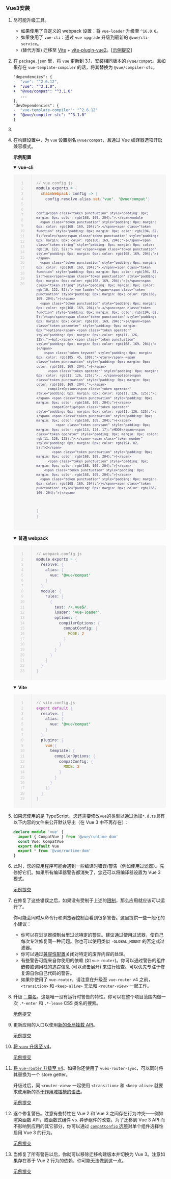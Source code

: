 ### Vue3安装

1. 尽可能升级工具。

   - 如果使用了自定义的 webpack 设置：将 `vue-loader` 升级至 `^16.0.0`。
   - 如果使用了 `vue-cli`：通过 `vue upgrade` 升级到最新的 `@vue/cli-service`。
   - (替代方案) 迁移至 [Vite](https://cn.vitejs.dev/) + [vite-plugin-vue2](https://github.com/underfin/vite-plugin-vue2)。[[示例提交](https://github.com/vuejs/vue-hackernews-2.0/commit/565b948919eb58f22a32afca7e321b490cb3b074)]

2. 在 `package.json` 里，将 `vue` 更新到 3.1，安装相同版本的 `@vue/compat`。且如果存在 `vue-template-compiler` 的话，将其替换为 `@vue/compiler-sfc`。

   ```diff
   "dependencies": {
   -  "vue": "^2.6.12",
   +  "vue": "^3.1.0",
   +  "@vue/compat": "^3.1.0"
      ...
   },
   "devDependencies": {
   -  "vue-template-compiler": "^2.6.12"
   +  "@vue/compiler-sfc": "^3.1.0"
   }
   ```

3.

1. 在构建设置中，为 `vue` 设置别名 `@vue/compat`，且通过 Vue 编译器选项开启兼容模式。

   **示例配置**

   <details open=""><summary><b>vue-cli</b></summary><div class="language-js line-numbers-mode" style="position: relative; background-color: rgb(246, 246, 246); border-radius: 6px;"><pre class="language-js" style="line-height: 1.4; padding: 1.25rem 1.5rem 1.25rem 4.5rem; margin: 0.85rem 0px; background: transparent; border-radius: 6px; overflow: auto; position: relative; z-index: 1; vertical-align: middle;"><code style="font-family: source-code-pro, Menlo, Monaco, Consolas, &quot;Courier New&quot;, monospace; color: rgb(58, 56, 93); padding: 0px; margin: 0px; font-size: 0.85em; background-color: transparent; border-radius: 0px;"><span class="token comment" style="padding: 0px; margin: 0px; color: rgb(132, 132, 134);">// vue.config.js</span>
   module<span class="token punctuation" style="padding: 0px; margin: 0px; color: rgb(168, 169, 204);">.</span>exports <span class="token operator" style="padding: 0px; margin: 0px; color: rgb(11, 126, 125);">=</span> <span class="token punctuation" style="padding: 0px; margin: 0px; color: rgb(168, 169, 204);">{</span>
     <span class="token function-variable function" style="padding: 0px; margin: 0px; color: rgb(194, 82, 5);">chainWebpack</span><span class="token operator" style="padding: 0px; margin: 0px; color: rgb(11, 126, 125);">:</span> <span class="token parameter" style="padding: 0px; margin: 0px;">config</span> <span class="token operator" style="padding: 0px; margin: 0px; color: rgb(11, 126, 125);">=&gt;</span> <span class="token punctuation" style="padding: 0px; margin: 0px; color: rgb(168, 169, 204);">{</span>
       config<span class="token punctuation" style="padding: 0px; margin: 0px; color: rgb(168, 169, 204);">.</span>resolve<span class="token punctuation" style="padding: 0px; margin: 0px; color: rgb(168, 169, 204);">.</span>alias<span class="token punctuation" style="padding: 0px; margin: 0px; color: rgb(168, 169, 204);">.</span><span class="token function" style="padding: 0px; margin: 0px; color: rgb(194, 82, 5);">set</span><span class="token punctuation" style="padding: 0px; margin: 0px; color: rgb(168, 169, 204);">(</span><span class="token string" style="padding: 0px; margin: 0px; color: rgb(10, 122, 52);">'vue'</span><span class="token punctuation" style="padding: 0px; margin: 0px; color: rgb(168, 169, 204);">,</span> <span class="token string" style="padding: 0px; margin: 0px; color: rgb(10, 122, 52);">'@vue/compat'</span><span class="token punctuation" style="padding: 0px; margin: 0px; color: rgb(168, 169, 204);">)</span>
   
       config<span class="token punctuation" style="padding: 0px; margin: 0px; color: rgb(168, 169, 204);">.</span>module
         <span class="token punctuation" style="padding: 0px; margin: 0px; color: rgb(168, 169, 204);">.</span><span class="token function" style="padding: 0px; margin: 0px; color: rgb(194, 82, 5);">rule</span><span class="token punctuation" style="padding: 0px; margin: 0px; color: rgb(168, 169, 204);">(</span><span class="token string" style="padding: 0px; margin: 0px; color: rgb(10, 122, 52);">'vue'</span><span class="token punctuation" style="padding: 0px; margin: 0px; color: rgb(168, 169, 204);">)</span>
         <span class="token punctuation" style="padding: 0px; margin: 0px; color: rgb(168, 169, 204);">.</span><span class="token function" style="padding: 0px; margin: 0px; color: rgb(194, 82, 5);">use</span><span class="token punctuation" style="padding: 0px; margin: 0px; color: rgb(168, 169, 204);">(</span><span class="token string" style="padding: 0px; margin: 0px; color: rgb(10, 122, 52);">'vue-loader'</span><span class="token punctuation" style="padding: 0px; margin: 0px; color: rgb(168, 169, 204);">)</span>
         <span class="token punctuation" style="padding: 0px; margin: 0px; color: rgb(168, 169, 204);">.</span><span class="token function" style="padding: 0px; margin: 0px; color: rgb(194, 82, 5);">tap</span><span class="token punctuation" style="padding: 0px; margin: 0px; color: rgb(168, 169, 204);">(</span><span class="token parameter" style="padding: 0px; margin: 0px;">options</span> <span class="token operator" style="padding: 0px; margin: 0px; color: rgb(11, 126, 125);">=&gt;</span> <span class="token punctuation" style="padding: 0px; margin: 0px; color: rgb(168, 169, 204);">{</span>
           <span class="token keyword" style="padding: 0px; margin: 0px; color: rgb(185, 45, 188);">return</span> <span class="token punctuation" style="padding: 0px; margin: 0px; color: rgb(168, 169, 204);">{</span>
             <span class="token operator" style="padding: 0px; margin: 0px; color: rgb(11, 126, 125);">...</span>options<span class="token punctuation" style="padding: 0px; margin: 0px; color: rgb(168, 169, 204);">,</span>
             compilerOptions<span class="token operator" style="padding: 0px; margin: 0px; color: rgb(11, 126, 125);">:</span> <span class="token punctuation" style="padding: 0px; margin: 0px; color: rgb(168, 169, 204);">{</span>
               compatConfig<span class="token operator" style="padding: 0px; margin: 0px; color: rgb(11, 126, 125);">:</span> <span class="token punctuation" style="padding: 0px; margin: 0px; color: rgb(168, 169, 204);">{</span>
                 <span class="token constant" style="padding: 0px; margin: 0px; color: rgb(113, 124, 17);">MODE</span><span class="token operator" style="padding: 0px; margin: 0px; color: rgb(11, 126, 125);">:</span> <span class="token number" style="padding: 0px; margin: 0px; color: rgb(194, 82, 5);">2</span>
               <span class="token punctuation" style="padding: 0px; margin: 0px; color: rgb(168, 169, 204);">}</span>
             <span class="token punctuation" style="padding: 0px; margin: 0px; color: rgb(168, 169, 204);">}</span>
           <span class="token punctuation" style="padding: 0px; margin: 0px; color: rgb(168, 169, 204);">}</span>
         <span class="token punctuation" style="padding: 0px; margin: 0px; color: rgb(168, 169, 204);">}</span><span class="token punctuation" style="padding: 0px; margin: 0px; color: rgb(168, 169, 204);">)</span>
     <span class="token punctuation" style="padding: 0px; margin: 0px; color: rgb(168, 169, 204);">}</span>
   <span class="token punctuation" style="padding: 0px; margin: 0px; color: rgb(168, 169, 204);">}</span>
   </code></pre><div class="line-numbers-wrapper" style="position: absolute; top: 0px; width: 3.5rem; text-align: center; color: rgb(196, 196, 198); padding: 1.25rem 0px; line-height: 1.4; background-color: rgb(246, 246, 246); border-right: 1px solid rgb(231, 230, 230);"><span class="line-number" style="padding: 0px; margin: 0px; font-family: source-code-pro, Menlo, Monaco, Consolas, &quot;Courier New&quot;, monospace; position: relative; z-index: 4; user-select: none; font-size: 0.85em;">1</span><br style="user-select: none;"><span class="line-number" style="padding: 0px; margin: 0px; font-family: source-code-pro, Menlo, Monaco, Consolas, &quot;Courier New&quot;, monospace; position: relative; z-index: 4; user-select: none; font-size: 0.85em;">2</span><br style="user-select: none;"><span class="line-number" style="padding: 0px; margin: 0px; font-family: source-code-pro, Menlo, Monaco, Consolas, &quot;Courier New&quot;, monospace; position: relative; z-index: 4; user-select: none; font-size: 0.85em;">3</span><br style="user-select: none;"><span class="line-number" style="padding: 0px; margin: 0px; font-family: source-code-pro, Menlo, Monaco, Consolas, &quot;Courier New&quot;, monospace; position: relative; z-index: 4; user-select: none; font-size: 0.85em;">4</span><br style="user-select: none;"><span class="line-number" style="padding: 0px; margin: 0px; font-family: source-code-pro, Menlo, Monaco, Consolas, &quot;Courier New&quot;, monospace; position: relative; z-index: 4; user-select: none; font-size: 0.85em;">5</span><br style="user-select: none;"><span class="line-number" style="padding: 0px; margin: 0px; font-family: source-code-pro, Menlo, Monaco, Consolas, &quot;Courier New&quot;, monospace; position: relative; z-index: 4; user-select: none; font-size: 0.85em;">6</span><br style="user-select: none;"><span class="line-number" style="padding: 0px; margin: 0px; font-family: source-code-pro, Menlo, Monaco, Consolas, &quot;Courier New&quot;, monospace; position: relative; z-index: 4; user-select: none; font-size: 0.85em;">7</span><br style="user-select: none;"><span class="line-number" style="padding: 0px; margin: 0px; font-family: source-code-pro, Menlo, Monaco, Consolas, &quot;Courier New&quot;, monospace; position: relative; z-index: 4; user-select: none; font-size: 0.85em;">8</span><br style="user-select: none;"><span class="line-number" style="padding: 0px; margin: 0px; font-family: source-code-pro, Menlo, Monaco, Consolas, &quot;Courier New&quot;, monospace; position: relative; z-index: 4; user-select: none; font-size: 0.85em;">9</span><br style="user-select: none;"><span class="line-number" style="padding: 0px; margin: 0px; font-family: source-code-pro, Menlo, Monaco, Consolas, &quot;Courier New&quot;, monospace; position: relative; z-index: 4; user-select: none; font-size: 0.85em;">10</span><br style="user-select: none;"><span class="line-number" style="padding: 0px; margin: 0px; font-family: source-code-pro, Menlo, Monaco, Consolas, &quot;Courier New&quot;, monospace; position: relative; z-index: 4; user-select: none; font-size: 0.85em;">11</span><br style="user-select: none;"><span class="line-number" style="padding: 0px; margin: 0px; font-family: source-code-pro, Menlo, Monaco, Consolas, &quot;Courier New&quot;, monospace; position: relative; z-index: 4; user-select: none; font-size: 0.85em;">12</span><br style="user-select: none;"><span class="line-number" style="padding: 0px; margin: 0px; font-family: source-code-pro, Menlo, Monaco, Consolas, &quot;Courier New&quot;, monospace; position: relative; z-index: 4; user-select: none; font-size: 0.85em;">13</span><br style="user-select: none;"><span class="line-number" style="padding: 0px; margin: 0px; font-family: source-code-pro, Menlo, Monaco, Consolas, &quot;Courier New&quot;, monospace; position: relative; z-index: 4; user-select: none; font-size: 0.85em;">14</span><br style="user-select: none;"><span class="line-number" style="padding: 0px; margin: 0px; font-family: source-code-pro, Menlo, Monaco, Consolas, &quot;Courier New&quot;, monospace; position: relative; z-index: 4; user-select: none; font-size: 0.85em;">15</span><br style="user-select: none;"><span class="line-number" style="padding: 0px; margin: 0px; font-family: source-code-pro, Menlo, Monaco, Consolas, &quot;Courier New&quot;, monospace; position: relative; z-index: 4; user-select: none; font-size: 0.85em;">16</span><br style="user-select: none;"><span class="line-number" style="padding: 0px; margin: 0px; font-family: source-code-pro, Menlo, Monaco, Consolas, &quot;Courier New&quot;, monospace; position: relative; z-index: 4; user-select: none; font-size: 0.85em;">17</span><br style="user-select: none;"><span class="line-number" style="padding: 0px; margin: 0px; font-family: source-code-pro, Menlo, Monaco, Consolas, &quot;Courier New&quot;, monospace; position: relative; z-index: 4; user-select: none; font-size: 0.85em;">18</span><br style="user-select: none;"><span class="line-number" style="padding: 0px; margin: 0px; font-family: source-code-pro, Menlo, Monaco, Consolas, &quot;Courier New&quot;, monospace; position: relative; z-index: 4; user-select: none; font-size: 0.85em;">19</span><br style="user-select: none;"><span class="line-number" style="padding: 0px; margin: 0px; font-family: source-code-pro, Menlo, Monaco, Consolas, &quot;Courier New&quot;, monospace; position: relative; z-index: 4; user-select: none; font-size: 0.85em;">20</span><br style="user-select: none;"></div></div></details>

   <details open=""><summary><b>普通 webpack</b></summary><div class="language-js line-numbers-mode" style="position: relative; background-color: rgb(246, 246, 246); border-radius: 6px;"><pre class="language-js" style="line-height: 1.4; padding: 1.25rem 1.5rem 1.25rem 4.5rem; margin: 0.85rem 0px; background: transparent; border-radius: 6px; overflow: auto; position: relative; z-index: 1; vertical-align: middle;"><code style="font-family: source-code-pro, Menlo, Monaco, Consolas, &quot;Courier New&quot;, monospace; color: rgb(58, 56, 93); padding: 0px; margin: 0px; font-size: 0.85em; background-color: transparent; border-radius: 0px;"><span class="token comment" style="padding: 0px; margin: 0px; color: rgb(132, 132, 134);">// webpack.config.js</span>
   module<span class="token punctuation" style="padding: 0px; margin: 0px; color: rgb(168, 169, 204);">.</span>exports <span class="token operator" style="padding: 0px; margin: 0px; color: rgb(11, 126, 125);">=</span> <span class="token punctuation" style="padding: 0px; margin: 0px; color: rgb(168, 169, 204);">{</span>
     resolve<span class="token operator" style="padding: 0px; margin: 0px; color: rgb(11, 126, 125);">:</span> <span class="token punctuation" style="padding: 0px; margin: 0px; color: rgb(168, 169, 204);">{</span>
       alias<span class="token operator" style="padding: 0px; margin: 0px; color: rgb(11, 126, 125);">:</span> <span class="token punctuation" style="padding: 0px; margin: 0px; color: rgb(168, 169, 204);">{</span>
         vue<span class="token operator" style="padding: 0px; margin: 0px; color: rgb(11, 126, 125);">:</span> <span class="token string" style="padding: 0px; margin: 0px; color: rgb(10, 122, 52);">'@vue/compat'</span>
       <span class="token punctuation" style="padding: 0px; margin: 0px; color: rgb(168, 169, 204);">}</span>
     <span class="token punctuation" style="padding: 0px; margin: 0px; color: rgb(168, 169, 204);">}</span><span class="token punctuation" style="padding: 0px; margin: 0px; color: rgb(168, 169, 204);">,</span>
     module<span class="token operator" style="padding: 0px; margin: 0px; color: rgb(11, 126, 125);">:</span> <span class="token punctuation" style="padding: 0px; margin: 0px; color: rgb(168, 169, 204);">{</span>
       rules<span class="token operator" style="padding: 0px; margin: 0px; color: rgb(11, 126, 125);">:</span> <span class="token punctuation" style="padding: 0px; margin: 0px; color: rgb(168, 169, 204);">[</span>
         <span class="token punctuation" style="padding: 0px; margin: 0px; color: rgb(168, 169, 204);">{</span>
           test<span class="token operator" style="padding: 0px; margin: 0px; color: rgb(11, 126, 125);">:</span> <span class="token regex" style="padding: 0px; margin: 0px; color: rgb(10, 122, 52);"><span class="token regex-delimiter" style="padding: 0px; margin: 0px;">/</span><span class="token regex-source language-regex" style="padding: 0px; margin: 0px;">\.vue$</span><span class="token regex-delimiter" style="padding: 0px; margin: 0px;">/</span></span><span class="token punctuation" style="padding: 0px; margin: 0px; color: rgb(168, 169, 204);">,</span>
           loader<span class="token operator" style="padding: 0px; margin: 0px; color: rgb(11, 126, 125);">:</span> <span class="token string" style="padding: 0px; margin: 0px; color: rgb(10, 122, 52);">'vue-loader'</span><span class="token punctuation" style="padding: 0px; margin: 0px; color: rgb(168, 169, 204);">,</span>
           options<span class="token operator" style="padding: 0px; margin: 0px; color: rgb(11, 126, 125);">:</span> <span class="token punctuation" style="padding: 0px; margin: 0px; color: rgb(168, 169, 204);">{</span>
             compilerOptions<span class="token operator" style="padding: 0px; margin: 0px; color: rgb(11, 126, 125);">:</span> <span class="token punctuation" style="padding: 0px; margin: 0px; color: rgb(168, 169, 204);">{</span>
               compatConfig<span class="token operator" style="padding: 0px; margin: 0px; color: rgb(11, 126, 125);">:</span> <span class="token punctuation" style="padding: 0px; margin: 0px; color: rgb(168, 169, 204);">{</span>
                 <span class="token constant" style="padding: 0px; margin: 0px; color: rgb(113, 124, 17);">MODE</span><span class="token operator" style="padding: 0px; margin: 0px; color: rgb(11, 126, 125);">:</span> <span class="token number" style="padding: 0px; margin: 0px; color: rgb(194, 82, 5);">2</span>
               <span class="token punctuation" style="padding: 0px; margin: 0px; color: rgb(168, 169, 204);">}</span>
             <span class="token punctuation" style="padding: 0px; margin: 0px; color: rgb(168, 169, 204);">}</span>
           <span class="token punctuation" style="padding: 0px; margin: 0px; color: rgb(168, 169, 204);">}</span>
         <span class="token punctuation" style="padding: 0px; margin: 0px; color: rgb(168, 169, 204);">}</span>
       <span class="token punctuation" style="padding: 0px; margin: 0px; color: rgb(168, 169, 204);">]</span>
     <span class="token punctuation" style="padding: 0px; margin: 0px; color: rgb(168, 169, 204);">}</span>
   <span class="token punctuation" style="padding: 0px; margin: 0px; color: rgb(168, 169, 204);">}</span>
   </code></pre><div class="line-numbers-wrapper" style="position: absolute; top: 0px; width: 3.5rem; text-align: center; color: rgb(196, 196, 198); padding: 1.25rem 0px; line-height: 1.4; background-color: rgb(246, 246, 246); border-right: 1px solid rgb(231, 230, 230);"><span class="line-number" style="padding: 0px; margin: 0px; font-family: source-code-pro, Menlo, Monaco, Consolas, &quot;Courier New&quot;, monospace; position: relative; z-index: 4; user-select: none; font-size: 0.85em;">1</span><br style="user-select: none;"><span class="line-number" style="padding: 0px; margin: 0px; font-family: source-code-pro, Menlo, Monaco, Consolas, &quot;Courier New&quot;, monospace; position: relative; z-index: 4; user-select: none; font-size: 0.85em;">2</span><br style="user-select: none;"><span class="line-number" style="padding: 0px; margin: 0px; font-family: source-code-pro, Menlo, Monaco, Consolas, &quot;Courier New&quot;, monospace; position: relative; z-index: 4; user-select: none; font-size: 0.85em;">3</span><br style="user-select: none;"><span class="line-number" style="padding: 0px; margin: 0px; font-family: source-code-pro, Menlo, Monaco, Consolas, &quot;Courier New&quot;, monospace; position: relative; z-index: 4; user-select: none; font-size: 0.85em;">4</span><br style="user-select: none;"><span class="line-number" style="padding: 0px; margin: 0px; font-family: source-code-pro, Menlo, Monaco, Consolas, &quot;Courier New&quot;, monospace; position: relative; z-index: 4; user-select: none; font-size: 0.85em;">5</span><br style="user-select: none;"><span class="line-number" style="padding: 0px; margin: 0px; font-family: source-code-pro, Menlo, Monaco, Consolas, &quot;Courier New&quot;, monospace; position: relative; z-index: 4; user-select: none; font-size: 0.85em;">6</span><br style="user-select: none;"><span class="line-number" style="padding: 0px; margin: 0px; font-family: source-code-pro, Menlo, Monaco, Consolas, &quot;Courier New&quot;, monospace; position: relative; z-index: 4; user-select: none; font-size: 0.85em;">7</span><br style="user-select: none;"><span class="line-number" style="padding: 0px; margin: 0px; font-family: source-code-pro, Menlo, Monaco, Consolas, &quot;Courier New&quot;, monospace; position: relative; z-index: 4; user-select: none; font-size: 0.85em;">8</span><br style="user-select: none;"><span class="line-number" style="padding: 0px; margin: 0px; font-family: source-code-pro, Menlo, Monaco, Consolas, &quot;Courier New&quot;, monospace; position: relative; z-index: 4; user-select: none; font-size: 0.85em;">9</span><br style="user-select: none;"><span class="line-number" style="padding: 0px; margin: 0px; font-family: source-code-pro, Menlo, Monaco, Consolas, &quot;Courier New&quot;, monospace; position: relative; z-index: 4; user-select: none; font-size: 0.85em;">10</span><br style="user-select: none;"><span class="line-number" style="padding: 0px; margin: 0px; font-family: source-code-pro, Menlo, Monaco, Consolas, &quot;Courier New&quot;, monospace; position: relative; z-index: 4; user-select: none; font-size: 0.85em;">11</span><br style="user-select: none;"><span class="line-number" style="padding: 0px; margin: 0px; font-family: source-code-pro, Menlo, Monaco, Consolas, &quot;Courier New&quot;, monospace; position: relative; z-index: 4; user-select: none; font-size: 0.85em;">12</span><br style="user-select: none;"><span class="line-number" style="padding: 0px; margin: 0px; font-family: source-code-pro, Menlo, Monaco, Consolas, &quot;Courier New&quot;, monospace; position: relative; z-index: 4; user-select: none; font-size: 0.85em;">13</span><br style="user-select: none;"><span class="line-number" style="padding: 0px; margin: 0px; font-family: source-code-pro, Menlo, Monaco, Consolas, &quot;Courier New&quot;, monospace; position: relative; z-index: 4; user-select: none; font-size: 0.85em;">14</span><br style="user-select: none;"><span class="line-number" style="padding: 0px; margin: 0px; font-family: source-code-pro, Menlo, Monaco, Consolas, &quot;Courier New&quot;, monospace; position: relative; z-index: 4; user-select: none; font-size: 0.85em;">15</span><br style="user-select: none;"><span class="line-number" style="padding: 0px; margin: 0px; font-family: source-code-pro, Menlo, Monaco, Consolas, &quot;Courier New&quot;, monospace; position: relative; z-index: 4; user-select: none; font-size: 0.85em;">16</span><br style="user-select: none;"><span class="line-number" style="padding: 0px; margin: 0px; font-family: source-code-pro, Menlo, Monaco, Consolas, &quot;Courier New&quot;, monospace; position: relative; z-index: 4; user-select: none; font-size: 0.85em;">17</span><br style="user-select: none;"><span class="line-number" style="padding: 0px; margin: 0px; font-family: source-code-pro, Menlo, Monaco, Consolas, &quot;Courier New&quot;, monospace; position: relative; z-index: 4; user-select: none; font-size: 0.85em;">18</span><br style="user-select: none;"><span class="line-number" style="padding: 0px; margin: 0px; font-family: source-code-pro, Menlo, Monaco, Consolas, &quot;Courier New&quot;, monospace; position: relative; z-index: 4; user-select: none; font-size: 0.85em;">19</span><br style="user-select: none;"><span class="line-number" style="padding: 0px; margin: 0px; font-family: source-code-pro, Menlo, Monaco, Consolas, &quot;Courier New&quot;, monospace; position: relative; z-index: 4; user-select: none; font-size: 0.85em;">20</span><br style="user-select: none;"><span class="line-number" style="padding: 0px; margin: 0px; font-family: source-code-pro, Menlo, Monaco, Consolas, &quot;Courier New&quot;, monospace; position: relative; z-index: 4; user-select: none; font-size: 0.85em;">21</span><br style="user-select: none;"><span class="line-number" style="padding: 0px; margin: 0px; font-family: source-code-pro, Menlo, Monaco, Consolas, &quot;Courier New&quot;, monospace; position: relative; z-index: 4; user-select: none; font-size: 0.85em;">22</span><br style="user-select: none;"><span class="line-number" style="padding: 0px; margin: 0px; font-family: source-code-pro, Menlo, Monaco, Consolas, &quot;Courier New&quot;, monospace; position: relative; z-index: 4; user-select: none; font-size: 0.85em;">23</span><br style="user-select: none;"></div></div></details>

   <details open=""><summary><b>Vite</b></summary><div class="language-js line-numbers-mode" style="position: relative; background-color: rgb(246, 246, 246); border-radius: 6px;"><pre class="language-js" style="line-height: 1.4; padding: 1.25rem 1.5rem 1.25rem 4.5rem; margin: 0.85rem 0px; background: transparent; border-radius: 6px; overflow: auto; position: relative; z-index: 1; vertical-align: middle;"><code style="font-family: source-code-pro, Menlo, Monaco, Consolas, &quot;Courier New&quot;, monospace; color: rgb(58, 56, 93); padding: 0px; margin: 0px; font-size: 0.85em; background-color: transparent; border-radius: 0px;"><span class="token comment" style="padding: 0px; margin: 0px; color: rgb(132, 132, 134);">// vite.config.js</span>
   <span class="token keyword" style="padding: 0px; margin: 0px; color: rgb(185, 45, 188);">export</span> <span class="token keyword" style="padding: 0px; margin: 0px; color: rgb(185, 45, 188);">default</span> <span class="token punctuation" style="padding: 0px; margin: 0px; color: rgb(168, 169, 204);">{</span>
     resolve<span class="token operator" style="padding: 0px; margin: 0px; color: rgb(11, 126, 125);">:</span> <span class="token punctuation" style="padding: 0px; margin: 0px; color: rgb(168, 169, 204);">{</span>
       alias<span class="token operator" style="padding: 0px; margin: 0px; color: rgb(11, 126, 125);">:</span> <span class="token punctuation" style="padding: 0px; margin: 0px; color: rgb(168, 169, 204);">{</span>
         vue<span class="token operator" style="padding: 0px; margin: 0px; color: rgb(11, 126, 125);">:</span> <span class="token string" style="padding: 0px; margin: 0px; color: rgb(10, 122, 52);">'@vue/compat'</span>
       <span class="token punctuation" style="padding: 0px; margin: 0px; color: rgb(168, 169, 204);">}</span>
     <span class="token punctuation" style="padding: 0px; margin: 0px; color: rgb(168, 169, 204);">}</span><span class="token punctuation" style="padding: 0px; margin: 0px; color: rgb(168, 169, 204);">,</span>
     plugins<span class="token operator" style="padding: 0px; margin: 0px; color: rgb(11, 126, 125);">:</span> <span class="token punctuation" style="padding: 0px; margin: 0px; color: rgb(168, 169, 204);">[</span>
       <span class="token function" style="padding: 0px; margin: 0px; color: rgb(194, 82, 5);">vue</span><span class="token punctuation" style="padding: 0px; margin: 0px; color: rgb(168, 169, 204);">(</span><span class="token punctuation" style="padding: 0px; margin: 0px; color: rgb(168, 169, 204);">{</span>
         template<span class="token operator" style="padding: 0px; margin: 0px; color: rgb(11, 126, 125);">:</span> <span class="token punctuation" style="padding: 0px; margin: 0px; color: rgb(168, 169, 204);">{</span>
           compilerOptions<span class="token operator" style="padding: 0px; margin: 0px; color: rgb(11, 126, 125);">:</span> <span class="token punctuation" style="padding: 0px; margin: 0px; color: rgb(168, 169, 204);">{</span>
             compatConfig<span class="token operator" style="padding: 0px; margin: 0px; color: rgb(11, 126, 125);">:</span> <span class="token punctuation" style="padding: 0px; margin: 0px; color: rgb(168, 169, 204);">{</span>
               <span class="token constant" style="padding: 0px; margin: 0px; color: rgb(113, 124, 17);">MODE</span><span class="token operator" style="padding: 0px; margin: 0px; color: rgb(11, 126, 125);">:</span> <span class="token number" style="padding: 0px; margin: 0px; color: rgb(194, 82, 5);">2</span>
             <span class="token punctuation" style="padding: 0px; margin: 0px; color: rgb(168, 169, 204);">}</span>
           <span class="token punctuation" style="padding: 0px; margin: 0px; color: rgb(168, 169, 204);">}</span>
         <span class="token punctuation" style="padding: 0px; margin: 0px; color: rgb(168, 169, 204);">}</span>
       <span class="token punctuation" style="padding: 0px; margin: 0px; color: rgb(168, 169, 204);">}</span><span class="token punctuation" style="padding: 0px; margin: 0px; color: rgb(168, 169, 204);">)</span>
     <span class="token punctuation" style="padding: 0px; margin: 0px; color: rgb(168, 169, 204);">]</span>
   <span class="token punctuation" style="padding: 0px; margin: 0px; color: rgb(168, 169, 204);">}</span>
   </code></pre><div class="line-numbers-wrapper" style="position: absolute; top: 0px; width: 3.5rem; text-align: center; color: rgb(196, 196, 198); padding: 1.25rem 0px; line-height: 1.4; background-color: rgb(246, 246, 246); border-right: 1px solid rgb(231, 230, 230);"><span class="line-number" style="padding: 0px; margin: 0px; font-family: source-code-pro, Menlo, Monaco, Consolas, &quot;Courier New&quot;, monospace; position: relative; z-index: 4; user-select: none; font-size: 0.85em;">1</span><br style="user-select: none;"><span class="line-number" style="padding: 0px; margin: 0px; font-family: source-code-pro, Menlo, Monaco, Consolas, &quot;Courier New&quot;, monospace; position: relative; z-index: 4; user-select: none; font-size: 0.85em;">2</span><br style="user-select: none;"><span class="line-number" style="padding: 0px; margin: 0px; font-family: source-code-pro, Menlo, Monaco, Consolas, &quot;Courier New&quot;, monospace; position: relative; z-index: 4; user-select: none; font-size: 0.85em;">3</span><br style="user-select: none;"><span class="line-number" style="padding: 0px; margin: 0px; font-family: source-code-pro, Menlo, Monaco, Consolas, &quot;Courier New&quot;, monospace; position: relative; z-index: 4; user-select: none; font-size: 0.85em;">4</span><br style="user-select: none;"><span class="line-number" style="padding: 0px; margin: 0px; font-family: source-code-pro, Menlo, Monaco, Consolas, &quot;Courier New&quot;, monospace; position: relative; z-index: 4; user-select: none; font-size: 0.85em;">5</span><br style="user-select: none;"><span class="line-number" style="padding: 0px; margin: 0px; font-family: source-code-pro, Menlo, Monaco, Consolas, &quot;Courier New&quot;, monospace; position: relative; z-index: 4; user-select: none; font-size: 0.85em;">6</span><br style="user-select: none;"><span class="line-number" style="padding: 0px; margin: 0px; font-family: source-code-pro, Menlo, Monaco, Consolas, &quot;Courier New&quot;, monospace; position: relative; z-index: 4; user-select: none; font-size: 0.85em;">7</span><br style="user-select: none;"><span class="line-number" style="padding: 0px; margin: 0px; font-family: source-code-pro, Menlo, Monaco, Consolas, &quot;Courier New&quot;, monospace; position: relative; z-index: 4; user-select: none; font-size: 0.85em;">8</span><br style="user-select: none;"><span class="line-number" style="padding: 0px; margin: 0px; font-family: source-code-pro, Menlo, Monaco, Consolas, &quot;Courier New&quot;, monospace; position: relative; z-index: 4; user-select: none; font-size: 0.85em;">9</span><br style="user-select: none;"><span class="line-number" style="padding: 0px; margin: 0px; font-family: source-code-pro, Menlo, Monaco, Consolas, &quot;Courier New&quot;, monospace; position: relative; z-index: 4; user-select: none; font-size: 0.85em;">10</span><br style="user-select: none;"><span class="line-number" style="padding: 0px; margin: 0px; font-family: source-code-pro, Menlo, Monaco, Consolas, &quot;Courier New&quot;, monospace; position: relative; z-index: 4; user-select: none; font-size: 0.85em;">11</span><br style="user-select: none;"><span class="line-number" style="padding: 0px; margin: 0px; font-family: source-code-pro, Menlo, Monaco, Consolas, &quot;Courier New&quot;, monospace; position: relative; z-index: 4; user-select: none; font-size: 0.85em;">12</span><br style="user-select: none;"><span class="line-number" style="padding: 0px; margin: 0px; font-family: source-code-pro, Menlo, Monaco, Consolas, &quot;Courier New&quot;, monospace; position: relative; z-index: 4; user-select: none; font-size: 0.85em;">13</span><br style="user-select: none;"><span class="line-number" style="padding: 0px; margin: 0px; font-family: source-code-pro, Menlo, Monaco, Consolas, &quot;Courier New&quot;, monospace; position: relative; z-index: 4; user-select: none; font-size: 0.85em;">14</span><br style="user-select: none;"><span class="line-number" style="padding: 0px; margin: 0px; font-family: source-code-pro, Menlo, Monaco, Consolas, &quot;Courier New&quot;, monospace; position: relative; z-index: 4; user-select: none; font-size: 0.85em;">15</span><br style="user-select: none;"><span class="line-number" style="padding: 0px; margin: 0px; font-family: source-code-pro, Menlo, Monaco, Consolas, &quot;Courier New&quot;, monospace; position: relative; z-index: 4; user-select: none; font-size: 0.85em;">16</span><br style="user-select: none;"><span class="line-number" style="padding: 0px; margin: 0px; font-family: source-code-pro, Menlo, Monaco, Consolas, &quot;Courier New&quot;, monospace; position: relative; z-index: 4; user-select: none; font-size: 0.85em;">17</span><br style="user-select: none;"><span class="line-number" style="padding: 0px; margin: 0px; font-family: source-code-pro, Menlo, Monaco, Consolas, &quot;Courier New&quot;, monospace; position: relative; z-index: 4; user-select: none; font-size: 0.85em;">18</span><br style="user-select: none;"><span class="line-number" style="padding: 0px; margin: 0px; font-family: source-code-pro, Menlo, Monaco, Consolas, &quot;Courier New&quot;, monospace; position: relative; z-index: 4; user-select: none; font-size: 0.85em;">19</span><br style="user-select: none;"></div></div></details>

1. 如果您使用的是 TypeScript，您还需要修改`vue`的类型以通过添加`*.d.ts`具有以下内容的文件来公开默认导出（在 Vue 3 中不再存在）：

   ```ts
   declare module 'vue' {
     import { CompatVue } from '@vue/runtime-dom'
     const Vue: CompatVue
     export default Vue
     export * from '@vue/runtime-dom'
   }
   ```

   

2. 此时，您的应用程序可能会遇到一些编译时错误/警告（例如使用过滤器）。先修好它们。如果所有编译器警告都消失了，您还可以将编译器设置为 Vue 3 模式。

   [示例提交](https://github.com/vuejs/vue-hackernews-2.0/commit/b05d9555f6e115dea7016d7e5a1a80e8f825be52)

3. 在修复了这些错误之后，如果没有受制于上述的[限制](https://v3.cn.vuejs.org/guide/migration/migration-build.html#已知的限制)，那么应用就应该可以运行了。

   你可能会同时从命令行和浏览器控制台看到很多警告。这里提供一些一般化的小建议：

   - 你可以在浏览器控制台里过滤特定的警告。建议通过使用过滤器，使自己每次专注修复同一种问题。你也可以使用类似 `-GLOBAL_MOUNT` 的否定式过滤器。
   - 你可以通过[兼容性配置](https://v3.cn.vuejs.org/guide/migration/migration-build.html#兼容性配置)关闭对特定的废弃内容的处理。
   - 有些警告可能来自你使用的依赖 (如 `vue-router`)。你可以通过警告的组件嵌套或调用栈的追踪信息 (可以点击展开) 来进行检查。可以优先专注于修复源自你自己代码的警告。
   - 如果你使用了 `vue-router`，请注意在升级至 `vue-router` v4 之前，`<transition>` 和 `<keep-alive>` 无法和 `<router-view>` 一起工作。

4. 升级 [`` 类名](https://v3.cn.vuejs.org/guide/migration/transition.html)。这是唯一没有运行时警告的特性。你可以在整个项目范围内做一次 `.*-enter` 和 `.*-leave` CSS 类名的搜索。

   [示例提交](https://github.com/vuejs/vue-hackernews-2.0/commit/d300103ba622ae26ac26a82cd688e0f70b6c1d8f)

5. 更新应用的入口以使用[新的全局挂载 API](https://v3.cn.vuejs.org/guide/migration/global-api.html#一个新的全局-api-createapp)。

   [示例提交](https://github.com/vuejs/vue-hackernews-2.0/commit/a6e0c9ac7b1f4131908a4b1e43641f608593f714)

6. [将 `vuex` 升级至 v4](https://next.vuex.vuejs.org/zh/guide/migrating-to-4-0-from-3-x.html)。

   [示例提交](https://github.com/vuejs/vue-hackernews-2.0/commit/5bfd4c61ee50f358cd5daebaa584f2c3f91e0205)

7. [将 `vue-router` 升级至 v4](https://next.router.vuejs.org/zh/guide/migration/index.html)。如果你还使用了 `vuex-router-sync`，可以同时将其替换为一个 store getter。

   升级过后，同 `<router-view>` 一起使用 `<transition>` 和 `<keep-alive>` 就要求使用新的[基于作用域插槽的语法](https://next.router.vuejs.org/zh/guide/migration/index.html#router-view-、-keep-alive-和-transition)。

   [示例提交](https://github.com/vuejs/vue-hackernews-2.0/commit/758961e73ac4089890079d4ce14996741cf9344b)

8. 逐个修复警告。注意有些特性在 Vue 2 和 Vue 3 之间存在行为冲突——例如渲染函数 API，或函数式组件 vs. 异步组件的改变。为了迁移到 Vue 3 API 而不影响到应用的其它部分，你可以通过 [`compatConfig` 选项](https://v3.cn.vuejs.org/guide/migration/migration-build.html#基于单个组件的配置)对单个组件选择性启用 Vue 3 的行为。

   [示例提交](https://github.com/vuejs/vue-hackernews-2.0/commit/d0c7d3ae789be71b8fd56ce79cb4cb1f921f893b)

9. 当修复了所有警告以后，你就可以移除迁移构建版本并切换为 Vue 3。注意如果存在基于 Vue 2 行为的依赖，你可能无法做到这一点。

   [示例提交](https://github.com/vuejs/vue-hackernews-2.0/commit/9beb45490bc5f938c9e87b4ac1357cfb799565bd)

